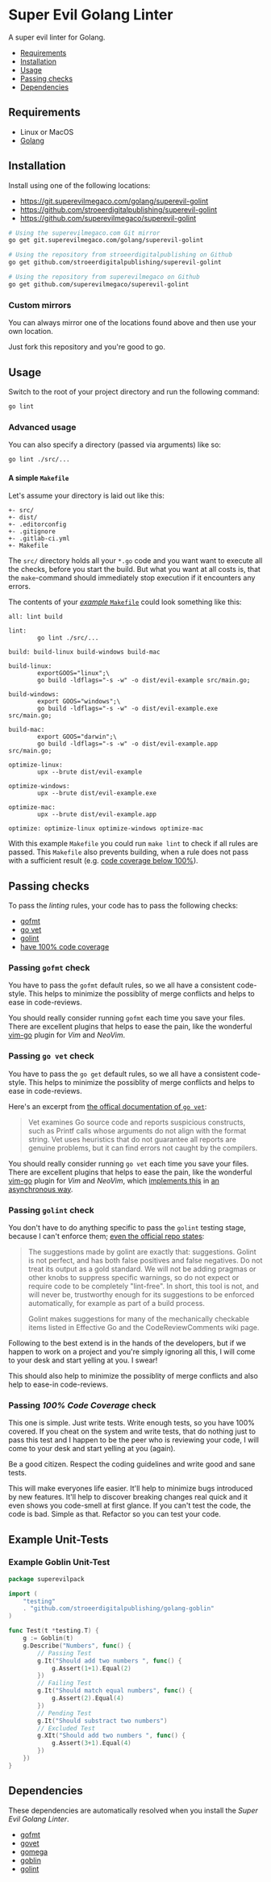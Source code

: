 # Super Evil Golang Linter
A super evil linter for Golang.

- [Requirements](#requirements)
- [Installation](#installation)
- [Usage](#usage)
- [Passing checks](#passing-checks)
- [Dependencies](#dependencies)

## Requirements

- Linux or MacOS
- [Golang][golang]

## Installation

Install using one of the following locations:

- https://git.superevilmegaco.com/golang/superevil-golint
- https://github.com/stroeerdigitalpublishing/superevil-golint
- https://github.com/superevilmegaco/superevil-golint

```bash
# Using the superevilmegaco.com Git mirror
go get git.superevilmegaco.com/golang/superevil-golint

# Using the repository from stroeerdigitalpublishing on Github
go get github.com/stroeerdigitalpublishing/superevil-golint

# Using the repository from superevilmegaco on Github
go get github.com/superevilmegaco/superevil-golint
```

### Custom mirrors

You can always mirror one of the locations found above and then use your own
location.

Just fork this repository and you're good to go.

## Usage

Switch to the root of your project directory and run the following command:

```bash
go lint
```

### Advanced usage

You can also specify a directory (passed via arguments) like so:

```bash
go lint ./src/...
```

#### A simple `Makefile`

Let's assume your directory is laid out like this:

```
+- src/
+- dist/
+- .editorconfig
+- .gitignore
+- .gitlab-ci.yml
+- Makefile
```

The `src/` directory holds all your `*.go` code and you want want to execute
all the checks, before you start the build. But what you want at all costs is,
that the `make`-command should immediately stop execution if it encounters any
errors.

The contents of your [*example* `Makefile`](examples/Makefile)
could look something like this:

```make
all: lint build

lint:
        go lint ./src/...

build: build-linux build-windows build-mac

build-linux:
        exportGOOS="linux";\
        go build -ldflags="-s -w" -o dist/evil-example src/main.go;

build-windows:
        export GOOS="windows";\
        go build -ldflags="-s -w" -o dist/evil-example.exe src/main.go;

build-mac:
        export GOOS="darwin";\
        go build -ldflags="-s -w" -o dist/evil-example.app src/main.go;

optimize-linux:
        upx --brute dist/evil-example

optimize-windows:
        upx --brute dist/evil-example.exe

optimize-mac:
        upx --brute dist/evil-example.app

optimize: optimize-linux optimize-windows optimize-mac

```

With this example `Makefile` you could run `make lint` to check if all rules
are passed. This `Makefile` also prevents building, when a rule does not pass
with a sufficient result (e.g.
[code coverage below 100%](#passing-100-code-coverage-check)).

## Passing checks

To pass the *linting* rules, your code has to pass the following checks:

- [gofmt](#passing-gofmt-check)
- [go vet](#passing-go-vet-check)
- [golint](#passing-golint-check)
- [have 100% code coverage](#passing-100-code-coverage-check)

### Passing `gofmt` check

You have to pass the `gofmt` default rules, so we all have a consistent
code-style. This helps to minimize the possiblity of merge conflicts and helps
to ease in code-reviews.

You should really consider running `gofmt` each time you save your files.
There are excellent plugins that helps to ease the pain,
like the wonderful [vim-go][vim-go-github] plugin for *Vim* and *NeoVim*.

### Passing `go vet` check

You have to pass the `go get` default rules, so we all have a consistent
code-style. This helps to minimize the possiblity of merge conflicts and helps
to ease in code-reviews.

Here's an excerpt from [the offical documentation of `go vet`][govet]:

> Vet examines Go source code and reports suspicious constructs,
> such as Printf calls whose arguments do not align with the format string.
> Vet uses heuristics that do not guarantee all reports are genuine problems,
> but it can find errors not caught by the compilers.

You should really consider running `go vet` each time you save your files.
There are excellent plugins that helps to ease the pain,
like the wonderful [vim-go][vim-go-github] plugin for *Vim* and *NeoVim*,
which [implements this][vim-go-github-go-vet] in
[an asynchronous way][async-linting-vim].

### Passing `golint` check

You don't have to do anything specific to pass the `golint` testing stage,
because I can't enforce them; [even the official repo states][golint-purpose]:

> The suggestions made by golint are exactly that: suggestions.
> Golint is not perfect, and has both false positives and false negatives.
> Do not treat its output as a gold standard.
> We will not be adding pragmas or other knobs to suppress specific warnings,
> so do not expect or require code to be completely "lint-free".
> In short, this tool is not, and will never be,
> trustworthy enough for its suggestions to be enforced automatically,
> for example as part of a build process.
>
> Golint makes suggestions for many of the mechanically checkable
> items listed in Effective Go and the CodeReviewComments wiki page.

Following to the best extend is in the hands of the developers,
but if we happen to work on a project and you're simply ignoring all this,
I will come to your desk and start yelling at you. I swear!

This should also help to minimize the possiblity of merge conflicts and also
help to ease-in code-reviews.

### Passing *100% Code Coverage* check

This one is simple. Just write tests. Write enough tests, so you have
100% covered. If you cheat on the system and write tests, that do nothing just
to pass this test and I happen to be the peer who is reviewing your code,
I will come to your desk and start yelling at you (again).

Be a good citizen. Respect the coding guidelines and write good and sane tests.

This will make everyones life easier. It'll help to minimize bugs introduced by
new features. It'll help to discover breaking changes real quick and it even
shows you code-smell at first glance. If you can't test the code, the code is
bad. Simple as that. Refactor so you can test your code.

## Example Unit-Tests

### Example Goblin Unit-Test

```go
package superevilpack

import (
    "testing"
    . "github.com/stroeerdigitalpublishing/golang-goblin"
)

func Test(t *testing.T) {
    g := Goblin(t)
    g.Describe("Numbers", func() {
        // Passing Test
        g.It("Should add two numbers ", func() {
            g.Assert(1+1).Equal(2)
        })
        // Failing Test
        g.It("Should match equal numbers", func() {
            g.Assert(2).Equal(4)
        })
        // Pending Test
        g.It("Should substract two numbers")
        // Excluded Test
        g.XIt("Should add two numbers ", func() {
            g.Assert(3+1).Equal(4)
        })
    })
}
```

## Dependencies

These dependencies are automatically resolved when you install the
*Super Evil Golang Linter*.

- [gofmt][gofmt]
- [govet][govet]
- [gomega][gomega]
- [goblin][goblin]
- [golint][golint]



[gofmt]: https://golang.org/cmd/gofmt/
[govet]: https://golang.org/cmd/vet/
[gomega]: https://github.com/stroeerdigitalpublishing/golang-gomega
[goblin]: https://github.com/stroeerdigitalpublishing/golang-goblin
[golint]: https://godoc.org/golang.org/x/lint/golint
[golint-purpose]: https://github.com/golang/lint/blob/ead987a65e5c7e053cf9633f9eac1f734f6b4fe3/README.md#purpose
[golang]: https://golang.org/
[vim-go-github]: https://github.com/fatih/vim-go
[vim-go-github-go-vet]: https://github.com/fatih/vim-go/blob/b237f52ef7229fd3181330c4197aa1b97270b669/doc/vim-go.txt#L53
[async-linting-vim]: https://github.com/w0rp/ale
